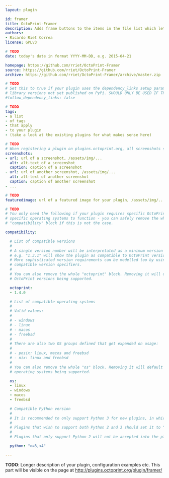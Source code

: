 ```yaml
---
layout: plugin

id: framer
title: OctoPrint-Framer
description: Adds frame buttons to the items in the file list which let you verify the area used for the laser/CNC job.
authors:
- Ricardo Riet Correa
license: GPLv3

# TODO
date: today's date in format YYYY-MM-DD, e.g. 2015-04-21

homepage: https://github.com/rriet/OctoPrint-Framer
source: https://github.com/rriet/OctoPrint-Framer
archive: https://github.com/rriet/OctoPrint-Framer/archive/master.zip

# TODO
# Set this to true if your plugin uses the dependency_links setup parameter to include
# library versions not yet published on PyPi. SHOULD ONLY BE USED IF THERE IS NO OTHER OPTION!
#follow_dependency_links: false

# TODO
tags:
- a list
- of tags
- that apply
- to your plugin
- (take a look at the existing plugins for what makes sense here)

# TODO
# When registering a plugin on plugins.octoprint.org, all screenshots should be uploaded not linked from external sites.
screenshots:
- url: url of a screenshot, /assets/img/...
  alt: alt-text of a screenshot
  caption: caption of a screenshot
- url: url of another screenshot, /assets/img/...
  alt: alt-text of another screenshot
  caption: caption of another screenshot
- ...

# TODO
featuredimage: url of a featured image for your plugin, /assets/img/...

# TODO
# You only need the following if your plugin requires specific OctoPrint versions or
# specific operating systems to function - you can safely remove the whole
# "compatibility" block if this is not the case.

compatibility:

  # List of compatible versions
  #
  # A single version number will be interpretated as a minimum version requirement,
  # e.g. "1.3.1" will show the plugin as compatible to OctoPrint versions 1.3.1 and up.
  # More sophisticated version requirements can be modelled too by using PEP440
  # compatible version specifiers.
  #
  # You can also remove the whole "octoprint" block. Removing it will default to all
  # OctoPrint versions being supported.

  octoprint:
  - 1.4.0

  # List of compatible operating systems
  #
  # Valid values:
  #
  # - windows
  # - linux
  # - macos
  # - freebsd
  #
  # There are also two OS groups defined that get expanded on usage:
  #
  # - posix: linux, macos and freebsd
  # - nix: linux and freebsd
  #
  # You can also remove the whole "os" block. Removing it will default to all
  # operating systems being supported.

  os:
  - linux
  - windows
  - macos
  - freebsd

  # Compatible Python version
  #
  # It is recommended to only support Python 3 for new plugins, in which case this should be ">=3,<4"
  # 
  # Plugins that wish to support both Python 2 and 3 should set it to ">=2.7,<4".
  #
  # Plugins that only support Python 2 will not be accepted into the plugin repository.

  python: ">=3,<4"

---
```


**TODO**: Longer description of your plugin, configuration examples etc. This part will be visible on the page at
http://plugins.octoprint.org/plugin/framer/
